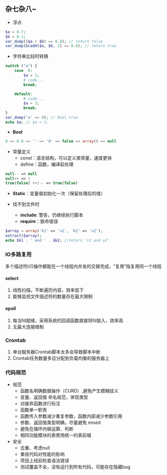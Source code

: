 ## 杂七杂八~

* 浮点
```php
$a = 0.7;
$b = 0.1;
var_dump(($a + $b) == 0.8); // return false
var_dump(bcadd($a, $b, 2) == 0.8); // return true
```

- 字符串比较时转换
```php
switch ("a") {
    case  0:
        $a = 1;
        # code...
        break;

    default:
        # code...
        $a = 2;
        break;
}
var_dump('a' == 0); // bool true
echo $a; // $a = 1;
```

* **Bool**
``` php
0 == 0.0 == '' == '0' == false == array() == null
```

- 常量定义
  + const：语言结构，可以定义类常量，速度更快
  + define：函数，编译前处理

```php
null-- => null
null++ => 1
true(false) ++/-- => true(false)
```

* **Static**：变量值初始化一次（保留处理后的值）

* 找不到文件时
  * **include**: 警告，仍继续执行脚本
  * **require**：致命错误

```php
$array = array('k1' => 'v1', 'k2' => 'v2');
extract($array);
echo $k1 . ' and ' . $k2; //return 'v1 and v2'
```

### IO多路复用

多个描述符I/O操作都能在一个线程内并发的交替完成，“复用”指复用同一个线程

#### select
1. 线性扫描，不断遍历内容，效率低下
1. 能够监视文件描述符的数量存在最大限制


#### epoll
1. 每当fd就绪，采用系统的回调函数直接将fd放入，效率高
1. 无最大连接限制

### Crontab
1. 单台服务器Crontab脚本太多会导致脚本中断
1. Crontab任务数量多应分配到负载均衡的服务器上

### 代码规范
- 规范
  - 函数名明确数据操作（CURD）,避免产生模糊歧义
  - 变量、返回值 命名规范，体现类型
  - 对废弃函数进行标注
  - 函数单一职责
  - 函数传入参数减少重复参数，函数内部减少参数引用
  - 参数、返回值类型明确，尽量避免 mixed
  - 避免在循环内做运算、判断
  - 相同功能模块的表使用统一的表前缀
- 安全
  - 去重、考虑null
  - 重视代码对性能的影响
  - 项目上线前检查语法错误
  - 测试覆盖不全，没有运行到所有代码，可能存在隐藏bug